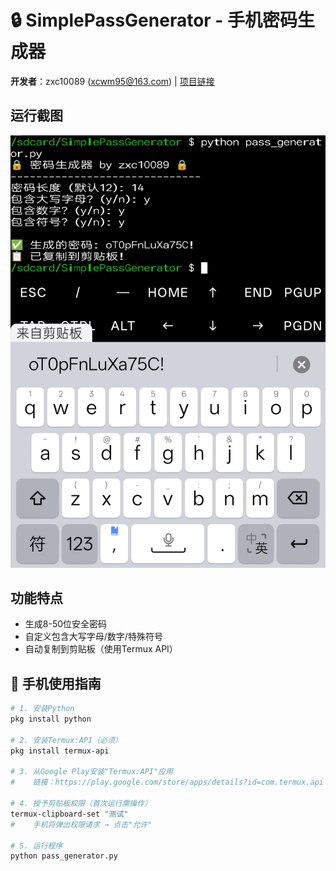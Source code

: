 # 🔒 SimplePassGenerator - 手机密码生成器
**开发者**：zxc10089 (xcwm95@163.com) | [项目链接](https://github.com/zxc10089/SimplePassGenerator)

## 运行截图
   ![密码生成器截图](screenshot.jpg)

## 功能特点
- 生成8-50位安全密码
- 自定义包含大写字母/数字/特殊符号
- 自动复制到剪贴板（使用Termux API）

## 📱 手机使用指南
```bash
# 1. 安装Python
pkg install python

# 2. 安装Termux:API（必须）
pkg install termux-api

# 3. 从Google Play安装"Termux:API"应用
#    链接：https://play.google.com/store/apps/details?id=com.termux.api

# 4. 授予剪贴板权限（首次运行需操作）
termux-clipboard-set "测试"
#    手机将弹出权限请求 → 点击"允许"

# 5. 运行程序
python pass_generator.py